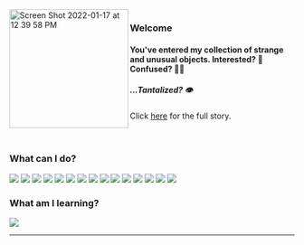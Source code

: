 
<img width="210" img align="left" alt="Screen Shot 2022-01-17 at 12 39 58 PM" src="https://user-images.githubusercontent.com/61389709/156692115-55ba27bc-cd00-4bb9-9593-f6615d1fcac7.png">

### Welcome
#### You've entered my collection of strange and unusual objects. Interested? 🧐 Confused? 😵‍💫

##### <em>...Tantalized?</em> 👁

Click [here](https://sofiazaidman.com/) for the full story.
<br>
<br>
<br>


### What can I do?
![](https://img.shields.io/badge/Code-R-informational?style=flat&logo=<LOGO_NAME>&logoColor=white&color=eaff47) ![](https://img.shields.io/badge/Code-Python-informational?style=flat&logo=<LOGO_NAME>&logoColor=white&color=eaff47) ![](https://img.shields.io/badge/Code-SQL-informational?style=flat&logo=<LOGO_NAME>&logoColor=white&color=eaff47) ![](https://img.shields.io/badge/Tools-Tableau-informational?style=flat&logo=<LOGO_NAME>&logoColor=white&color=bdb5e8) ![](https://img.shields.io/badge/Tools-PowerBI-informational?style=flat&logo=<LOGO_NAME>&logoColor=white&color=bdb5e8) ![](https://img.shields.io/badge/Tools-SSIS-informational?style=flat&logo=<LOGO_NAME>&logoColor=white&color=bdb5e8) ![](https://img.shields.io/badge/Tools-SSRS-informational?style=flat&logo=<LOGO_NAME>&logoColor=white&color=bdb5e8) ![](https://img.shields.io/badge/Tools-MS_SQL_Server-informational?style=flat&logo=<LOGO_NAME>&logoColor=white&color=bdb5e8) ![](https://img.shields.io/badge/Tools-Oracle_PL/SQL-informational?style=flat&logo=<LOGO_NAME>&logoColor=white&color=bdb5e8) ![](https://img.shields.io/badge/Tools-SPSS-informational?style=flat&logo=<LOGO_NAME>&logoColor=white&color=bdb5e8) ![](https://img.shields.io/badge/Skill-ETL-informational?style=flat&logo=<LOGO_NAME>&logoColor=white&color=ffcdab) ![](https://img.shields.io/badge/Skill-Data_Wrangling-informational?style=flat&logo=<LOGO_NAME>&logoColor=white&color=ffcdab) ![](https://img.shields.io/badge/Skill-Data_Visualization-informational?style=flat&logo=<LOGO_NAME>&logoColor=white&color=ffcdab) ![](https://img.shields.io/badge/Skill-Statistical_Analysis-informational?style=flat&logo=<LOGO_NAME>&logoColor=white&color=ffcdab) ![](https://img.shields.io/badge/Skill-Tutorials-informational?style=flat&logo=<LOGO_NAME>&logoColor=white&color=ffcdab) 



### What am I learning?

![](https://img.shields.io/badge/Code-JavaScript-informational?style=flat&logo=<LOGO_NAME>&logoColor=white&color=eaff47) 

---

<!--
**szaidman22/szaidman22** is a ✨ _special_ ✨ repository because its `README.md` (this file) appears on your GitHub profile.![Uploading Screen Shot 2022-01-17 at 12.39.58 PM.png…]()


Here are some ideas to get you started:

- 🔭 I’m currently working on ...
- 🌱 I’m currently learning ...
- 👯 I’m looking to collaborate on ...![Uploading Screen Shot 2022-01-15 at 5.45.38 PM.png…]()

- 🤔 I’m looking for help with ...
- 💬 Ask me about ...
- 📫 How to reach me: ...
- 😄 Pronouns: ...
- ⚡ Fun fact: ...
-->
